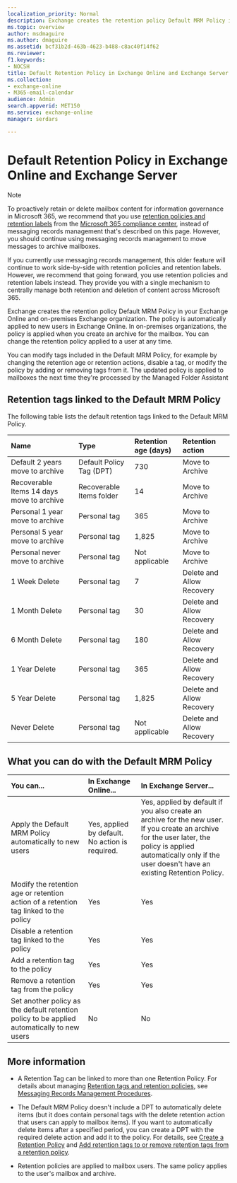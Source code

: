```yaml
---
localization_priority: Normal
description: Exchange creates the retention policy Default MRM Policy in your Exchange Online and on-premises Exchange organization. The policy is automatically applied to new users in Exchange Online. In on-premises organizations, the policy is applied when you create an archive for the mailbox. You can change the retention policy applied to a user at any time.
ms.topic: overview
author: msdmaguire
ms.author: dmaguire
ms.assetid: bcf31b2d-463b-4623-b488-c8ac40f14f62
ms.reviewer: 
f1.keywords:
- NOCSH
title: Default Retention Policy in Exchange Online and Exchange Server
ms.collection: 
- exchange-online
- M365-email-calendar
audience: Admin
search.appverid: MET150
ms.service: exchange-online
manager: serdars

---
```


# Default Retention Policy in Exchange Online and Exchange Server

> [!NOTE]
> To proactively retain or delete mailbox content for information governance in Microsoft 365, we recommend that you use [retention policies and retention labels](https://docs.microsoft.com/microsoft-365/compliance/retention) from the [Microsoft 365 compliance center](https://compliance.microsoft.com), instead of messaging records management that's described on this page. However, you should continue using messaging records management to move messages to archive mailboxes.
> 
> If you currently use messaging records management, this older feature will continue to work side-by-side with retention policies and retention labels. However, we recommend that going forward, you use retention policies and retention labels instead. They provide you with a single mechanism to centrally manage both retention and deletion of content across Microsoft 365.

Exchange creates the retention policy Default MRM Policy in your Exchange Online and on-premises Exchange organization. The policy is automatically applied to new users in Exchange Online. In on-premises organizations, the policy is applied when you create an archive for the mailbox. You can change the retention policy applied to a user at any time.

You can modify tags included in the Default MRM Policy, for example by changing the retention age or retention actions, disable a tag, or modify the policy by adding or removing tags from it. The updated policy is applied to mailboxes the next time they're processed by the Managed Folder Assistant

## Retention tags linked to the Default MRM Policy

The following table lists the default retention tags linked to the Default MRM Policy.

| Name | Type | Retention age (days) | Retention action |
|:-----|:-----|:-----|:-----|
|Default 2 years move to archive|Default Policy Tag (DPT)|730|Move to Archive|
|Recoverable Items 14 days move to archive|Recoverable Items folder|14|Move to Archive|
|Personal 1 year move to archive|Personal tag|365|Move to Archive|
|Personal 5 year move to archive|Personal tag|1,825|Move to Archive|
|Personal never move to archive|Personal tag|Not applicable|Move to Archive|
|1 Week Delete|Personal tag|7|Delete and Allow Recovery|
|1 Month Delete|Personal tag|30|Delete and Allow Recovery|
|6 Month Delete|Personal tag|180|Delete and Allow Recovery|
|1 Year Delete|Personal tag|365|Delete and Allow Recovery|
|5 Year Delete|Personal tag|1,825|Delete and Allow Recovery|
|Never Delete|Personal tag|Not applicable|Delete and Allow Recovery|

## What you can do with the Default MRM Policy

| You can... | In Exchange Online... | In Exchange Server... |
|:-----|:-----|:-----|
|Apply the Default MRM Policy automatically to new users|Yes, applied by default. No action is required.|Yes, applied by default if you also create an archive for the new user. <br/> If you create an archive for the user later, the policy is applied automatically only if the user doesn't have an existing Retention Policy.|
|Modify the retention age or retention action of a retention tag linked to the policy|Yes|Yes|
|Disable a retention tag linked to the policy|Yes|Yes|
|Add a retention tag to the policy|Yes|Yes|
|Remove a retention tag from the policy|Yes|Yes|
|Set another policy as the default retention policy to be applied automatically to new users|No|No|

## More information

- A Retention Tag can be linked to more than one Retention Policy. For details about managing [Retention tags and retention policies](retention-tags-and-policies.md), see [Messaging Records Management Procedures](https://docs.microsoft.com/microsoft-365/compliance/inactive-mailboxes-in-office-365).

- The Default MRM Policy doesn't include a DPT to automatically delete items (but it does contain personal tags with the delete retention action that users can apply to mailbox items). If you want to automatically delete items after a specified period, you can create a DPT with the required delete action and add it to the policy. For details, see [Create a Retention Policy](create-a-retention-policy.md) and [Add retention tags to or remove retention tags from a retention policy](add-or-remove-retention-tags.md).

- Retention policies are applied to mailbox users. The same policy applies to the user's mailbox and archive.
